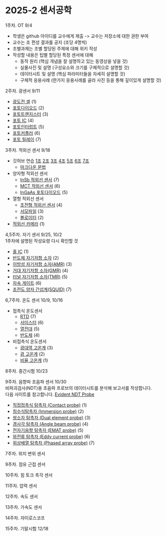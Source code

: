 # 2025-2 센서공학

1주차. OT 9/4
- 학생은 github 아이디를 교수에게 제출 -> 교수는 저장소에 대한 권한 부여
- 교수는 조 편성 결과를 공지 (조당 4명씩)
- 조별과제는 조별 할당된 주제에 대해 위키 작성
- 작성할 내용은 팁별 할당된 특정 센서에 대해
  - 동작 원리 (핵심 개념을 잘 설명하고 있는 동영상을 넣을 것)
  - 실물사진 및 설명 (구성요소와 크기를 구체적으로 설명할 것) 
  - 데이터시트 및 설명 (핵심 파라미터들을 자세히 설명할 것)
  - 구체적 응용사례 (한가지 응용사례를 골라 사진 등을 통해 깊이있게 설명할 것)

2주차. 광센서 9/11
- [광도전 셀](광센서/광도전_셀.md) (1)
- [포토다이오드](광센서/포토다이오드.md) (2)
- [포토트랜지스터](광센서/포토트랜지스터.md) (3)
- [포토 IC](광센서/포토_IC.md) (4)
- [포토인터럽트](광센서/포토인터럽트.md) (5)
- [포토커플러](광센서/포토커플러.md) (6)
- [포토 릴레이](광센서/포토릴레이.md) (7) 
<!-- - [광전자 방출효과](광센서/광전자_방출효과.md) -->

3주차. 적외선 센서 9/18
- 깃허브 연습 [1조](/연습/1조.md) [2조](/연습/2조.md) [3조](/연습/3조.md) [4조](/연습/4조.md) [5조](/연습/5조.md) [6조](/연습/6조.md) [7조](/연습/7조.md)
  - [마크다운 문법](https://docs.github.com/ko/get-started/writing-on-github/getting-started-with-writing-and-formatting-on-github/basic-writing-and-formatting-syntax)
- 양자형 적외선 센서  
  - [InSb 적외선 센서](적외선_센서/InSb_적외선_센서.md) (7)
  - [MCT 적외선 센서](적외선_센서/MCT_적외선_센서.md) (6)
  - [InGaAs 포토다이오드](적외선_센서/InGaAs_포토다이오드.md) (5)
- 열형 적외선 센서
  - [초전형 적외선 센서](적외선_센서/초전형_적외선_센서.md) (4)
  - [서모파일](적외선_센서/서모파일.md) (3) 
  - [볼로미터](적외선_센서/볼로미터.md) (2)
- [적외선 카메라](적외선_센서/적외선_카메라.md) (1)

4,5주차. 자기 센서 9/25, 10/2  
1주차에 설명된 작성요령 다시 확인할 것
- [홀 IC](자기_센서/홀_IC.md) (1)
- [반도체 자기저항 소자](자기_센서/반도체_MR.md) (2)
- [이방성 자기저항 소자(AMR)](자기_센서/AMR.md) (3)
- [거대 자기저항 소자(GMR)](자기_센서/GMR.md) (4)
- [터널 자기저항 소자(TMR)](자기_센서/TMR.md) (5)
- [자속 게이트](자기_센서/자속_게이트.md) (6)
- [초전도 양자 간섭계(SQUID)](자기_센서/SQUID.md) (7)

6,7주차. 온도 센서 10/9, 10/16
- 접촉식 온도센서
  - [RTD](온도센서/RTD.md) (7)
  - [서미스터](온도센서/서미스터.md) (6)
  - [열전대](온도센서/열전대.md) (5)
  - [반도체](온도센서/반도체.md) (4)
- 비접촉식 온도센서
  - [광대역 고온계](온도센서/광대역_고온계.md) (3)
  - [광 고온계](온도센서/광_고온계.md) (2)
  - [비율 고온계](온도센서/비율_고온계.md) (1)
 
8주차. 중간시험 10/23

9주차. 음향파 초음파 센서 10/30  
비파괴검사(NDT)용 초음파 프로브의 데이터시트를 분석해 보고서를 작성합니다.  
다음 사이트를 참고합니다. [Evident NDT Probe](https://ims.evidentscientific.com/ko/probes)  
- [직접접촉식 탐촉자 (Contact probe)](초음파센서/contact.md) (1)
- [침수식탐촉자 (Immersion probe)](초음파센서/immersion.md) (2)
- [쌍소자 탐촉자 (Dual element probe)](초음파센서/dual.md) (3)
- [경사각 탐촉자 (Angle beam probe)](초음파센서/angle.md) (4)
- [전자기음향 탐촉자 (EMAT probe)](초음파센서/emat.md) (5)
- [와전류 탐촉자 (Eddy current probe)](초음파센서/eddy.md) (6)
- [위상배열 탐촉차 (Phased array probe)](초음파센서/phase.md) (7)

7주차. 위치 변위 센서

9주차. 점유 근접 센서

10주차. 힘 토크 촉각 센서

11주차. 압력 센서

12주차. 속도 센서

13주차. 가속도 센서

14주차. 자이로스코프

15주차. 기말시험 12/18

  

